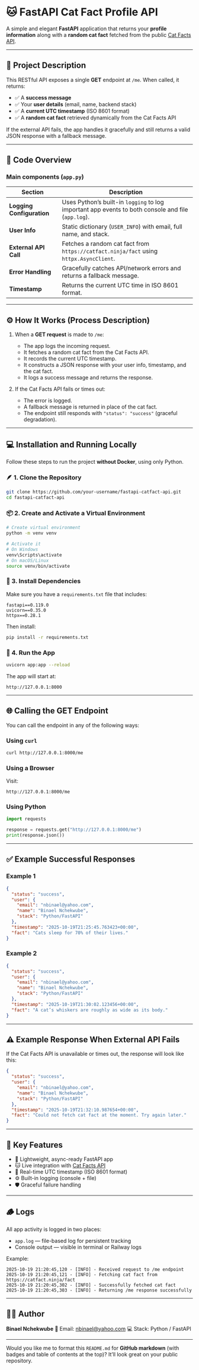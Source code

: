 # 🐱 FastAPI Cat Fact Profile API

A simple and elegant **FastAPI** application that returns your **profile information** along with a **random cat fact** fetched from the public [Cat Facts API](https://catfact.ninja/fact).

---

## 📘 **Project Description**

This RESTful API exposes a single **GET** endpoint at `/me`.
When called, it returns:

* ✅ A **success message**
* ✅ Your **user details** (email, name, backend stack)
* ✅ A **current UTC timestamp** (ISO 8601 format)
* ✅ A **random cat fact** retrieved dynamically from the Cat Facts API

If the external API fails, the app handles it gracefully and still returns a valid JSON response with a fallback message.

---

## 🧩 **Code Overview**

### Main components (`app.py`)

| Section                   | Description                                                                                        |
| ------------------------- | -------------------------------------------------------------------------------------------------- |
| **Logging Configuration** | Uses Python’s built-in `logging` to log important app events to both console and file (`app.log`). |
| **User Info**             | Static dictionary (`USER_INFO`) with email, full name, and stack.                                  |
| **External API Call**     | Fetches a random cat fact from `https://catfact.ninja/fact` using `httpx.AsyncClient`.             |
| **Error Handling**        | Gracefully catches API/network errors and returns a fallback message.                              |
| **Timestamp**             | Returns the current UTC time in ISO 8601 format.                                                   |

---

## ⚙️ **How It Works (Process Description)**

1. When a **GET request** is made to `/me`:

   * The app logs the incoming request.
   * It fetches a random cat fact from the Cat Facts API.
   * It records the current UTC timestamp.
   * It constructs a JSON response with your user info, timestamp, and the cat fact.
   * It logs a success message and returns the response.

2. If the Cat Facts API fails or times out:

   * The error is logged.
   * A fallback message is returned in place of the cat fact.
   * The endpoint still responds with `"status": "success"` (graceful degradation).

---

## 💻 **Installation and Running Locally**

Follow these steps to run the project **without Docker**, using only Python.

### 🪶 1. Clone the Repository

```bash
git clone https://github.com/your-username/fastapi-catfact-api.git
cd fastapi-catfact-api
```

### 📦 2. Create and Activate a Virtual Environment

```bash
# Create virtual environment
python -m venv venv

# Activate it
# On Windows
venv\Scripts\activate
# On macOS/Linux
source venv/bin/activate
```

### 📜 3. Install Dependencies

Make sure you have a `requirements.txt` file that includes:

```
fastapi==0.119.0
uvicorn==0.35.0
httpx==0.28.1
```

Then install:

```bash
pip install -r requirements.txt
```

### 🚀 4. Run the App

```bash
uvicorn app:app --reload
```

The app will start at:

```
http://127.0.0.1:8000
```

---

## 🌐 **Calling the GET Endpoint**

You can call the endpoint in any of the following ways:

### Using `curl`

```bash
curl http://127.0.0.1:8000/me
```

### Using a Browser

Visit:

```
http://127.0.0.1:8000/me
```

### Using Python

```python
import requests

response = requests.get("http://127.0.0.1:8000/me")
print(response.json())
```

---

## ✅ **Example Successful Responses**

### Example 1

```json
{
  "status": "success",
  "user": {
    "email": "nbinael@yahoo.com",
    "name": "Binael Nchekwube",
    "stack": "Python/FastAPI"
  },
  "timestamp": "2025-10-19T21:25:45.763423+00:00",
  "fact": "Cats sleep for 70% of their lives."
}
```

### Example 2

```json
{
  "status": "success",
  "user": {
    "email": "nbinael@yahoo.com",
    "name": "Binael Nchekwube",
    "stack": "Python/FastAPI"
  },
  "timestamp": "2025-10-19T21:30:02.123456+00:00",
  "fact": "A cat’s whiskers are roughly as wide as its body."
}
```

---

## ⚠️ **Example Response When External API Fails**

If the Cat Facts API is unavailable or times out, the response will look like this:

```json
{
  "status": "success",
  "user": {
    "email": "nbinael@yahoo.com",
    "name": "Binael Nchekwube",
    "stack": "Python/FastAPI"
  },
  "timestamp": "2025-10-19T21:32:10.987654+00:00",
  "fact": "Could not fetch cat fact at the moment. Try again later."
}
```

---

## 🧠 **Key Features**

* 🚀 Lightweight, async-ready FastAPI app
* 🐱 Live integration with [Cat Facts API](https://catfact.ninja/fact)
* 🧾 Real-time UTC timestamp (ISO 8601 format)
* ⚙️ Built-in logging (console + file)
* 🛡️ Graceful failure handling

---

## 🪵 **Logs**

All app activity is logged in two places:

* `app.log` — file-based log for persistent tracking
* Console output — visible in terminal or Railway logs

Example:

```
2025-10-19 21:20:45,120 - [INFO] - Received request to /me endpoint
2025-10-19 21:20:45,121 - [INFO] - Fetching cat fact from https://catfact.ninja/fact
2025-10-19 21:20:45,302 - [INFO] - Successfully fetched cat fact
2025-10-19 21:20:45,303 - [INFO] - Returning /me response successfully
```

---

## 👨‍💻 **Author**

**Binael Nchekwube**
📧 Email: [nbinael@yahoo.com](mailto:nbinael@yahoo.com)
💻 Stack: Python / FastAPI

---

Would you like me to format this `README.md` for **GitHub markdown** (with badges and table of contents at the top)? It’ll look great on your public repository.
